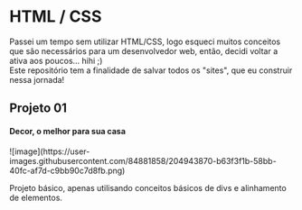 <h1> HTML / CSS </h1>
<p> Passei um tempo sem utilizar HTML/CSS, logo esqueci muitos conceitos que são necessários para um desenvolvedor web, então, decidi voltar a ativa aos poucos... hihi ;)
<br>Este repositório tem a finalidade de salvar todos os "sites", que eu construir nessa jornada!</p>

<h2>Projeto 01</h2>
<h4> Decor, o melhor para sua casa </h4>
![image](https://user-images.githubusercontent.com/84881858/204943870-b63f3f1b-58bb-40fc-af7d-c9bb90c7d8fb.png)
 <p>Projeto básico, apenas utilisando conceitos básicos de divs e alinhamento de elementos. </p>
